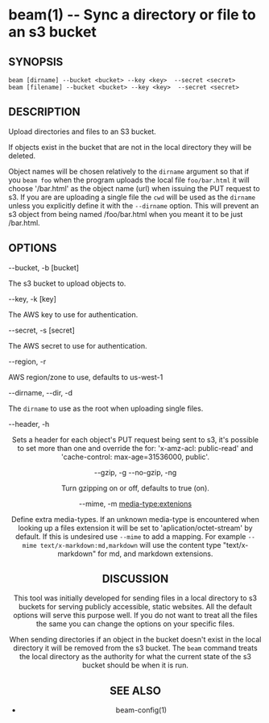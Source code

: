 beam(1) -- Sync a directory or file to an s3 bucket
===================================================

## SYNOPSIS

    beam [dirname] --bucket <bucket> --key <key>  --secret <secret>
    beam [filename] --bucket <bucket> --key <key>  --secret <secret>

## DESCRIPTION

Upload directories and files to an S3 bucket.

If objects exist in the bucket that are not in the local directory they will be deleted.

Object names will be chosen relatively to the `dirname` argument so that if you `beam foo` when the program uploads the local file `foo/bar.html` it will choose '/bar.html' as the object name (url) when issuing the PUT request to s3. If you are are uploading a single file the `cwd` will be used as the `dirname` unless you explicitly define it with the `--dirname` option. This will prevent an s3 object from being named /foo/bar.html when you meant it to be just /bar.html.

## OPTIONS

--bucket, -b [bucket]

  The s3 bucket to upload objects to.

--key, -k [key]

  The AWS key to use for authentication.

--secret, -s [secret]

  The AWS secret to use for authentication.

--region, -r <region>

  AWS region/zone to use, defaults to us-west-1

--dirname, --dir, -d <dirname>

  The `dirname` to use as the root when uploading single files.

--header, -h <header>

  Sets a header for each object's PUT request being sent to s3, it's possible to set more than one and override the for: 'x-amz-acl: public-read' and 'cache-control: max-age=31536000, public'.

--gzip, -g
--no-gzip, -ng

  Turn gzipping on or off, defaults to true (on).

--mime, -m <media-type:extenions>

  Define extra media-types. If an unknown media-type is encountered when looking up a files extension it will be set to 'aplication/octet-stream' by default. If this is undesired use `--mime` to add a mapping. For example `--mime text/x-markdown:md,markdown` will use the content type "text/x-markdown" for md, and markdown extensions.

## DISCUSSION

This tool was initially developed for sending files in a local directory to s3 buckets for serving publicly accessible, static websites. All the default options will serve this purpose well. If you do not want to treat all the files the same you can change the options on your specific files.

When sending directories if an object in the bucket doesn't exist in the local directory it will be removed from the s3 bucket. The `beam` command treats the local directory as the authority for what the current state of the s3 bucket should be when it is run.

## SEE ALSO

* beam-config(1)
